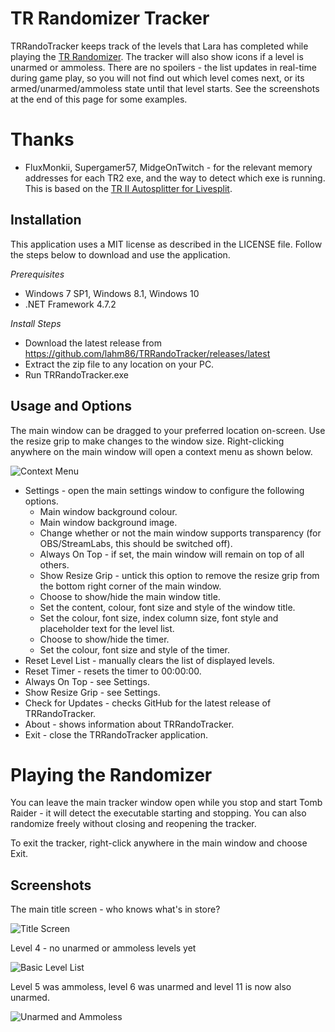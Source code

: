 # TR Randomizer Tracker
TRRandoTracker keeps track of the levels that Lara has completed while playing the [TR Randomizer](https://github.com/DanzaG/TR2-Rando). The tracker will also show icons if a level is unarmed or ammoless. There are no spoilers - the list updates in real-time during game play, so you will not find out which level comes next, or its armed/unarmed/ammoless state until that level starts. See the screenshots at the end of this page for some examples.

# Thanks
* FluxMonkii, Supergamer57, MidgeOnTwitch - for the relevant memory addresses for each TR2 exe, and the way to detect which exe is running. This is based on the [TR II Autosplitter for Livesplit](https://raw.githubusercontent.com/FluxMonkii/Autosplitters/master/TombRaiderII.asl). 

## Installation

This application uses a MIT license as described in the LICENSE file. Follow the steps below to download and use the application.

_Prerequisites_
* Windows 7 SP1, Windows 8.1, Windows 10
* .NET Framework 4.7.2

_Install Steps_
* Download the latest release from https://github.com/lahm86/TRRandoTracker/releases/latest
* Extract the zip file to any location on your PC.
* Run TRRandoTracker.exe

## Usage and Options

The main window can be dragged to your preferred location on-screen. Use the resize grip to make changes to the window size. Right-clicking anywhere on the main window will open a context menu as shown below.

![Context Menu](https://github.com/lahm86/TRRandoTracker/blob/main/Resources/ContextMenu094.png)

* Settings - open the main settings window to configure the following options.
  * Main window background colour.
  * Main window background image.
  * Change whether or not the main window supports transparency (for OBS/StreamLabs, this should be switched off).
  * Always On Top - if set, the main window will remain on top of all others.
  * Show Resize Grip - untick this option to remove the resize grip from the bottom right corner of the main window.
  * Choose to show/hide the main window title.
  * Set the content, colour, font size and style of the window title.
  * Set the colour, font size, index column size, font style and placeholder text for the level list.
  * Choose to show/hide the timer.
  * Set the colour, font size and style of the timer.
* Reset Level List - manually clears the list of displayed levels.
* Reset Timer - resets the timer to 00:00:00.
* Always On Top - see Settings.
* Show Resize Grip - see Settings.
* Check for Updates - checks GitHub for the latest release of TRRandoTracker.
* About - shows information about TRRandoTracker.
* Exit - close the TRRandoTracker application.

# Playing the Randomizer
You can leave the main tracker window open while you stop and start Tomb Raider - it will detect the executable starting and stopping. You can also randomize freely without closing and reopening the tracker.

To exit the tracker, right-click anywhere in the main window and choose Exit.

## Screenshots
The main title screen - who knows what's in store?

![Title Screen](https://github.com/lahm86/TRRandoTracker/blob/main/Resources/TitleScreen094.png)


Level 4 - no unarmed or ammoless levels yet

![Basic Level List](https://github.com/lahm86/TRRandoTracker/blob/main/Resources/LevelList094.png)


Level 5 was ammoless, level 6 was unarmed and level 11 is now also unarmed.

![Unarmed and Ammoless](https://github.com/lahm86/TRRandoTracker/blob/main/Resources/UnarmedAmmoless094.png)
